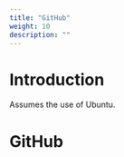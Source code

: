 ```yaml
---
title: "GitHub"
weight: 10
description: ""
---
```

# Introduction
Assumes the use of Ubuntu.

# GitHub
